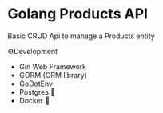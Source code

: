 # Golang Products API
Basic CRUD Api to manage a Products entity

⚙️Development
- Gin Web Framework 
- GORM (ORM library)
- GoDotEnv 
- Postgres 🐘
- Docker 🐳
